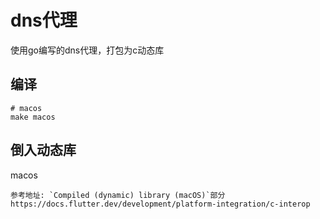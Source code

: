 # dns代理

使用go编写的dns代理，打包为c动态库

## 编译
```
# macos
make macos

```

## 倒入动态库
macos
```
参考地址: `Compiled (dynamic) library (macOS)`部分
https://docs.flutter.dev/development/platform-integration/c-interop

```
